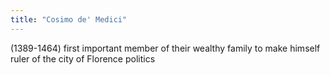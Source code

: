 ```yaml
---
title: "Cosimo de' Medici"
---
```

(1389-1464) first important member of their wealthy family to make himself ruler of the city of Florence
politics

